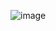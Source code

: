 ![image](https://github.com/jjoshm/olympusdao-liquidation-bot/assets/39901876/c523edd0-cbca-4476-ba18-9e892c3dea89)
